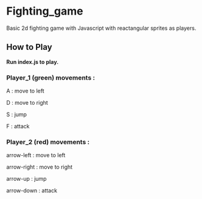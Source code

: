 # Fighting_game
Basic 2d fighting game with Javascript with reactangular sprites as players.



## How to Play
**Run index.js to play.**

### Player_1 (green) movements : 

A : move to left

D : move to right

S : jump

F : attack


### Player_2 (red) movements : 

arrow-left : move to left

arrow-right : move to right

arrow-up : jump

arrow-down : attack
